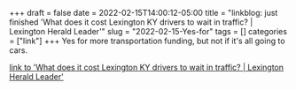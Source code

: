 +++draft = falsedate = 2022-02-15T14:00:12-05:00title = "linkblog: just finished 'What does it cost Lexington KY drivers to wait in traffic? | Lexington Herald Leader'"slug = "2022-02-15-Yes-for"tags = []categories = ["link"]+++Yes for more transportation funding, but not if it's all going to cars. [link to 'What does it cost Lexington KY drivers to wait in traffic? | Lexington Herald Leader'](https://www.kentucky.com/news/local/counties/fayette-county/article258418128.html)